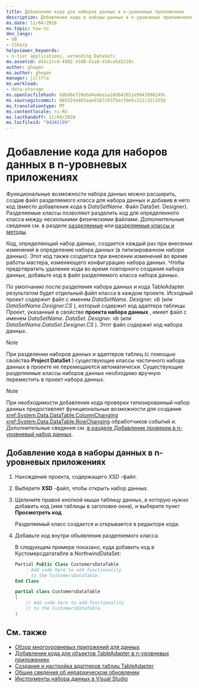 ```yaml
---
title: Добавление кода для наборов данных в n-уровневых приложениях
description: Добавление кода в наборы данных в n-уровневых приложениях в Visual Studio. Создайте файл разделяемого класса для набора данных и добавьте в него код (вместо DatasetName. DataSet. Designer).
ms.date: 11/04/2016
ms.topic: how-to
dev_langs:
- VB
- CSharp
helpviewer_keywords:
- n-tier applications, extending DataSets
ms.assetid: d43c2ccd-4902-43d8-b1a8-d10ca5d3210c
author: ghogen
ms.author: ghogen
manager: jillfra
ms.workload:
- data-storage
ms.openlocfilehash: bdbd6e728ebd4adea1a18d842651e9941098249c
ms.sourcegitcommit: 0893244403aae9187c9375ecf0e5c221c32c225b
ms.translationtype: MT
ms.contentlocale: ru-RU
ms.lasthandoff: 11/09/2020
ms.locfileid: "94382199"
---
```

# <a name="add-code-to-datasets-in-n-tier-applications"></a>Добавление кода для наборов данных в n-уровневых приложениях

Функциональные возможности набора данных можно расширить, создав файл разделяемого класса для набора данных и добавив в него код (вместо добавления кода в *DataSetName*. Файл DataSet. Designer). Разделяемые классы позволяют разделить код для определенного класса между несколькими физическими файлами. Дополнительные сведения см. в разделе [разделяемые](/dotnet/visual-basic/language-reference/modifiers/partial) или [разделяемые классы и методы](/dotnet/csharp/programming-guide/classes-and-structs/partial-classes-and-methods).

Код, определяющий набор данных, создается каждый раз при внесении изменений в определение набора данных (в типизированном наборе данных). Этот код также создается при внесении изменений во время работы мастера, изменяющего конфигурацию набора данных. Чтобы предотвратить удаление кода во время повторного создания набора данных, добавьте код в файл разделяемого класса набора данных.

По умолчанию после разделения набора данных и кода TableAdapter результатом будет отдельный файл класса в каждом проекте. Исходный проект содержит файл с именем *DataSetName. Designer. vb* (или *DataSetName.Designer.CS* ), который содержит код адаптера таблицы. Проект, указанный в свойстве **проекта набора данных** , имеет файл с именем *DataSetName. DataSet. Designer. vb* (или *DataSetName.DataSet.Designer.CS* ). Этот файл содержит код набора данных.

> [!NOTE]
> При разделении наборов данных и адаптеров таблиц (с помощью свойства **Project DataSet** ) существующие классы частичного набора данных в проекте не перемещаются автоматически. Существующие разделяемые классы наборов данных необходимо вручную переместить в проект набора данных.

> [!NOTE]
> При необходимости добавления кода проверки типизированный набор данных предоставляет функциональные возможности для создания <xref:System.Data.DataTable.ColumnChanging> <xref:System.Data.DataTable.RowChanging> обработчиков событий и. Дополнительные сведения см. [в разделе Добавление проверки в n-уровневый набор данных](../data-tools/add-validation-to-an-n-tier-dataset.md).

## <a name="to-add-code-to-datasets-in-n-tier-applications"></a>Добавление кода в наборы данных в n-уровневых приложениях

1. Нахождение проекта, содержащего *XSD* -файл.

2. Выберите **XSD** -файл, чтобы открыть набор данных.

3. Щелкните правой кнопкой мыши таблицу данных, в которую нужно добавить код (имя таблицы в заголовке окна), и выберите пункт **Просмотреть код**.

     Разделяемый класс создается и открывается в редакторе кода.

4. Добавьте код внутри объявления разделяемого класса.

     В следующем примере показано, куда добавить код в Кустомерсдататабле в NorthwindDataSet:

    ```vb
    Partial Public Class CustomersDataTable
        ' Add code here to add functionality
        ' to the CustomersDataTable.
    End Class
    ```

    ```csharp
    partial class CustomersDataTable
    {
        // Add code here to add functionality
        // to the CustomersDataTable.
    }
    ```

## <a name="see-also"></a>См. также

- [Обзор многоуровневых приложений для данных](../data-tools/n-tier-data-applications-overview.md)
- [Добавление кода для объектов TableAdapter в n-уровневых приложениях](../data-tools/add-code-to-tableadapters-in-n-tier-applications.md)
- [Создание и настройка адаптеров таблиц TableAdapter](create-and-configure-tableadapters.md)
- [Общие сведения об иерархическом обновлении](hierarchical-update.md)
- [Инструменты набора данных в Visual Studio](../data-tools/dataset-tools-in-visual-studio.md)
